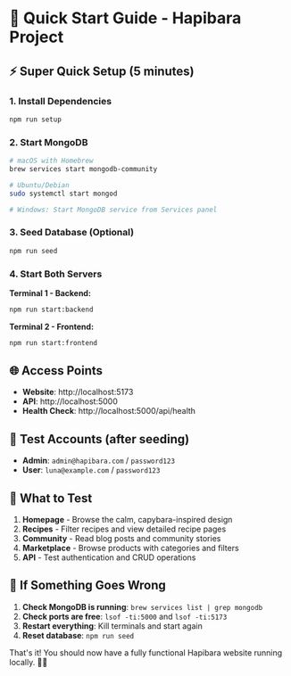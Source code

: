 # 🚀 Quick Start Guide - Hapibara Project

## ⚡ Super Quick Setup (5 minutes)

### 1. Install Dependencies
```bash
npm run setup
```

### 2. Start MongoDB
```bash
# macOS with Homebrew
brew services start mongodb-community

# Ubuntu/Debian
sudo systemctl start mongod

# Windows: Start MongoDB service from Services panel
```

### 3. Seed Database (Optional)
```bash
npm run seed
```

### 4. Start Both Servers

**Terminal 1 - Backend:**
```bash
npm run start:backend
```

**Terminal 2 - Frontend:**
```bash
npm run start:frontend
```

## 🌐 Access Points

- **Website**: http://localhost:5173
- **API**: http://localhost:5000
- **Health Check**: http://localhost:5000/api/health

## 🔐 Test Accounts (after seeding)

- **Admin**: `admin@hapibara.com` / `password123`
- **User**: `luna@example.com` / `password123`

## 🎯 What to Test

1. **Homepage** - Browse the calm, capybara-inspired design
2. **Recipes** - Filter recipes and view detailed recipe pages
3. **Community** - Read blog posts and community stories
4. **Marketplace** - Browse products with categories and filters
5. **API** - Test authentication and CRUD operations

## 🔧 If Something Goes Wrong

1. **Check MongoDB is running**: `brew services list | grep mongodb`
2. **Check ports are free**: `lsof -ti:5000` and `lsof -ti:5173`
3. **Restart everything**: Kill terminals and start again
4. **Reset database**: `npm run seed`

That's it! You should now have a fully functional Hapibara website running locally. 🦌✨